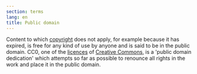 ```yaml
---
section: terms
lang: en
title: Public domain
---
```


Content to which [copyright](/glossary/en/terms/copyright/) does not apply, for example because it has expired, is free for any kind of use by anyone and is said to be in the public domain. CC0, one of the [licences](/glossary/en/terms/licence) of [Creative Commons](/glossary/en/terms/creative-commons/), is a 'public domain dedication' which attempts so far as possible to renounce all rights in the work and place it in the public domain.
